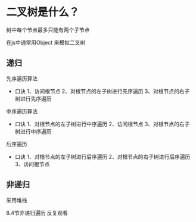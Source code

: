 # 二叉树是什么？
 树中每个节点最多只能有两个子节点

 在js中通常用Object 来模拟二叉树
 ## 递归
 先序遍历算法
 - 口诀
 1、访问根节点
 2、对根节点的左子树进行先序遍历
 3、对根节点的右子树进行先序遍历

 中序遍历算法
 - 口诀
 1、对根节点的左子树进行中序遍历
 2、访问根节点
 3、对根节点的右子树进行中序遍历

 后序遍历
 - 口诀
 1、对根节点的左子树进行后序遍历
 2、对根节点的右子树进行后序遍历
 3、访问根节点
 ## 非递归
采用堆栈

8.4节非递归遍历 反复观看